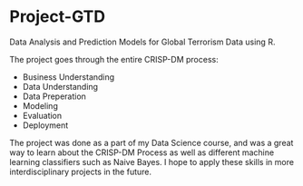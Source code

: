 # Project-GTD
Data Analysis and Prediction Models for Global Terrorism Data using R.

The project goes through the entire  CRISP-DM process:
- Business Understanding
- Data Understanding
- Data Preperation
- Modeling
- Evaluation
- Deployment

The project was done as a part of my Data Science course, and was a great way to learn about the CRISP-DM Process as well as different machine learning classifiers such as Naive Bayes. I hope to apply these skills in more interdisciplinary projects in the future. 
